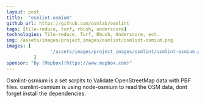 ```yaml
---
layout: post
title:  "osmlint-osmium"
github_url: https://github.com/osmlab/osmlint
tags: [tile-reduce, turf, rbush, underscore]
technologies: Tile-reduce, Turf, Rbush, Underscore, ect.
img: /assets/images/project_images/osmlint/osmlint-osmium.png
images: [
                '/assets/images/project_images/osmlint/osmlint-osmium.png'
          ]
sponsor: "By [Mapbox](https://www.mapbox.com)"
---
```

Osmlint-osmium is a set scrpits to Validate OpenStreetMap data with PBF files. osmlint-osmium is using node-osmium to read the OSM data, dont forget install the dependencies.